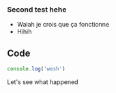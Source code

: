 ### Second test hehe

- Walah je crois que ça fonctionne
- Hihih

## Code

```js
console.log('wesh')
```

Let's see what happened